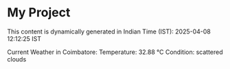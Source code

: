 # My Project

This content is dynamically generated in Indian Time (IST): 2025-04-08 12:12:25 IST


Current Weather in Coimbatore:
Temperature: 32.88 °C
Condition: scattered clouds
